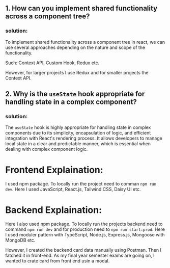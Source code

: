 ## 1. How can you implement shared functionality across a component tree?

### solution:

To implement shared functionality across a component tree in react, we can use several approaches depending on the nature and scope of the functionality.

Such: Context API, Custom Hook, Redux etc.

However, for larger projects I use Redux and for smaller projects the Context API.

## 2. Why is the `useState` hook appropriate for handling state in a complex component?

### solution:

The `useState` hook is highly appropriate for handling state in complex components due to its simplicity, encapsulation of logic, and efficient integration with React's rendering process. It allows developers to manage local state in a clear and predictable manner, which is essential when dealing with complex component logic.

# Frontend Explaination:

I used npm package. To locally run the project need to comman `npm run dev`. Here I used JavaScript, React.js, Tailwind CSS, Daisy UI etc.

# Backend Explaination:

Here I also used npm package. To locally run the projects backend need to command `npm run dev` and for production need to `npm run start:prod`. Here I used moduler pattern with TypeScript, Node.js, Express.js, Mongoose with MongoDB etc.

However, I created the backend card data manually using Postman. Then I fatched it in front-end. As my final year semester exams are going on, I wanted to crate card from front end usin a modal.
